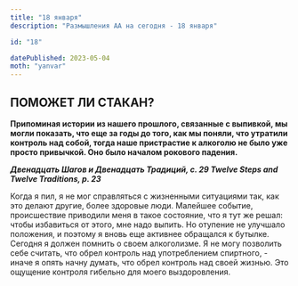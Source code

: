 ```yaml
---
title: "18 января"
description: "Размышления АА на сегодня - 18 января"

id: "18"

datePublished: 2023-05-04
moth: "yanvar"
---
```


## ПОМОЖЕТ ЛИ СТАКАН?

**Припоминая истории из нашего прошлого, связанные с выпивкой, мы могли показать, что еще за годы до того, как мы поняли, что утратили контроль над собой, тогда наше пристрастие к алкоголю не было уже просто привычкой. Оно было началом рокового падения.**

**_Двенадцать Шагов и Двенадцать Традиций, c. 29
Twelve Steps and Twelve Traditions, p. 23_**

Когда я пил, я не мог справляться с жизненными ситуациями так, как это делают другие, более здоровые люди. Малейшее событие, происшествие приводили меня в такое состояние, что я тут же решал: чтобы избавиться от этого, мне надо выпить. Но отупение не улучшало положения, и поэтому я вновь еще активнее обращался к бутылке. Сегодня я должен помнить о своем алкоголизме. Я не могу позволить себе считать, что обрел контроль над употреблением спиртного, - иначе я опять начну думать, что обрел контроль над своей жизнью. Это ощущение контроля гибельно для моего выздоровления.
